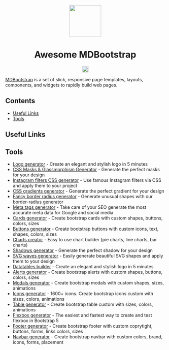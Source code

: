 [<p align="center"><img src="https://mdbootstrap.com/img/Marketing/general/logo/big/mdb-r.png" height=100></p>](https://mdbootstrap.com/)

<h1 align="center">Awesome MDBootstrap</h1>

[<p align="center"><img src="https://awesome.re/badge.svg" height=20></p>](https://github.com/sindresorhus/awesome)

[MDBootstrap](https://mdbootstrap.com/) is a set of slick, responsive page templates, layouts, components, and widgets to rapidly build web pages.

## Contents

- [Useful Links](#useful-links)
- [Tools](#tools)

## Useful Links


## Tools

 - [Logo generator](https://mdbootstrap.com/docs/standard/tools/design/logo-generator/) - Create an elegant and stylish logo in 5 minutes
 - [CSS Masks & Glassmorphism Generator](https://mdbootstrap.com/docs/standard/tools/design/masks/) - Generate the perfect masks for your design
 - [Instagram filters CSS generator](https://mdbootstrap.com/docs/standard/tools/design/instagram-filters/) - Use famous Instagram filters via CSS and apply them to your project
 - [CSS gradients generator](https://mdbootstrap.com/docs/standard/tools/design/gradients/) - Generate the perfect gradient for your design
 - [Fancy border radius generator](https://mdbootstrap.com/docs/standard/tools/design/fancy-border-radius/) - Generate unusual shapes with our border-radius generator
 - [Meta tags generator](https://mdbootstrap.com/docs/standard/tools/builders/meta-tags/) - Take care of your SEO generate the most accurate meta data for Google and social media
 - [Cards generator](https://mdbootstrap.com/docs/standard/tools/builders/cards/) - Create bootstrap cards with custom shapes, buttons, colors, sizes
 - [Buttons generator](https://mdbootstrap.com/docs/standard/tools/builders/buttons/) - Create bootstrap buttons with custom icons, text, shapes, colors, sizes
 - [Charts creator](https://mdbootstrap.com/docs/standard/tools/builders/charts/) - Easy to use chart builder (pie charts, line charts, bar charts)
 - [Shadows generator](https://mdbootstrap.com/docs/standard/tools/design/shadows/) - Generate the perfect shadow for your design
 - [SVG waves generator](https://mdbootstrap.com/docs/standard/tools/design/waves/) - Easily generate beautiful SVG shapes and apply them to your design
 - [Datatables builder](https://mdbootstrap.com/docs/standard/tools/builders/datatables/) - Create an elegant and stylish logo in 5 minutes
 - [Alerts generator](https://mdbootstrap.com/docs/standard/tools/builders/alerts/) - Create bootstrap alerts with custom shapes, buttons, colors, sizes
 - [Modals generator](https://mdbootstrap.com/docs/standard/tools/builders/modals/) - Create bootstrap modals with custom shapes, sizes, animations
 - [Icons generator](https://mdbootstrap.com/docs/standard/tools/builders/icons/) - 1600+ icons. Create bootstrap icons custom with sizes, colors, animations
 - [Table generator](https://mdbootstrap.com/docs/standard/tools/builders/table/) - Create bootstrap table custom with sizes, colors, animations
 - [Flexbox generator](https://mdbootstrap.com/docs/standard/tools/builders/flexbox/) - The easiest and fastest way to create and test flexbox in Bootstrap 5
 - [Footer generator](https://mdbootstrap.com/docs/standard/tools/builders/footer/) - Create bootstrap footer with custom coprytight, buttons, forms, links colors, sizes
 - [Navbar generator](https://mdbootstrap.com/docs/standard/tools/builders/navbar/) - Create bootstrap navbar with custom colors, brand, icons, forms, placement



